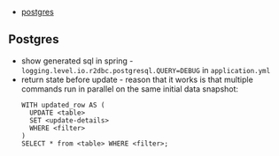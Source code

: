* [postgres](#postgres)

## Postgres

* show generated sql in spring - `logging.level.io.r2dbc.postgresql.QUERY=DEBUG` in `application.yml`
* return state before update - reason that it works is that multiple commands run in parallel on the same initial data snapshot:
    ```
    WITH updated_row AS (
      UPDATE <table>
      SET <update-details>
      WHERE <filter>
    )
    SELECT * from <table> WHERE <filter>;
    ```

